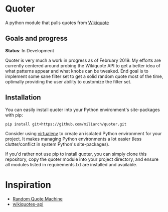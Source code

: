 # Quoter
A python module that pulls quotes from [Wikiquote](https://www.wikiquote.org/)

## Goals and progress
**Status**: In Development

Quoter is very much a work in progress as of February 2019. My efforts are currently centered around probing the Wikiquote API to get a better idea of what patterns appear and what knobs can be tweaked. End goal is to implement some sane filter set to get a solid random quote most of the time, optimally providing the user ability to customize the filter set.

## Installation
You can easily install quoter into your Python environment's site-packages with pip:
```
pip install git+https://github.com/miliarch/quoter.git
```

Consider using [virtualenv](https://virtualenv.pypa.io/en/stable/) to create an isolated Python environment for your project. It makes managing Python environments a lot easier (less clutter/conflict in system Python's site-packages).

If you'd rather not use pip to install quoter, you can simply clone this repository, copy the quoter module into your project directory, and ensure all modules listed in requirements.txt are installed and available.

# Inspiration
* [Random Quote Machine](https://codepen.io/mikelduffy/pen/EPdYMp)
* [wikiquotes-api](https://github.com/natetyler/wikiquotes-api)
